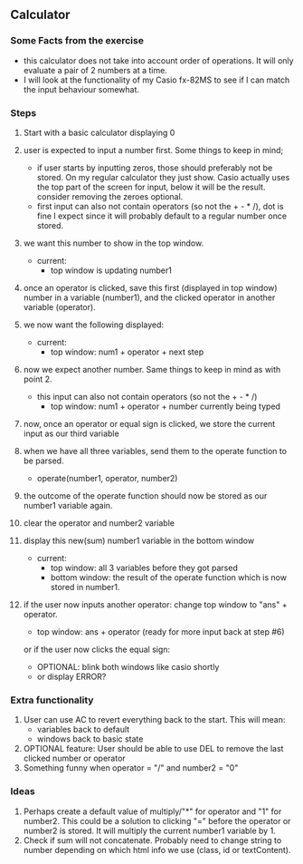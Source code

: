 ## Calculator

### Some Facts from the exercise

- this calculator does not take into account order of operations. It will only evaluate a pair of 2 numbers at a time.
- I will look at the functionality of my Casio fx-82MS to see if I can match the input behaviour somewhat.  

### Steps

1. Start with a basic calculator displaying 0

2. user is expected to input a number first. Some things to keep in mind;
    - if user starts by inputting zeros, those should preferably not be stored. On my regular calculator they just show. Casio actually uses the top part of the screen for input, below it will be the result. consider removing the zeroes optional.
    - first input can also not contain operators (so not the + - * /), dot is fine I expect since it will probably default to a regular number once stored.

3. we want this number to show in the top window.
    - current:
        - top window is updating number1

4. once an operator is clicked, save this first (displayed in top window) number in a variable (number1), and the clicked operator in another variable (operator). 

5. we now want the following displayed:
    - current:
        - top window: num1 + operator + next step

6. now we expect another number. Same things to keep in mind as with point 2. 
    - this input can also not contain operators (so not the + - * /)
        - top window: num1 + operator + number currently being typed

7. now, once an operator or equal sign is clicked, we store the current input as our third variable 

8. when we have all three variables, send them to the operate function to be parsed.
    - operate(number1, operator, number2)

9. the outcome of the operate function should now be stored as our number1 variable again.

10. clear the operator and number2 variable

11. display this new(sum) number1 variable in the bottom window
    - current:
        - top window: all 3 variables before they got parsed
        - bottom window: the result of the operate function which is now stored in number1.

12. if the user now inputs another operator: change top window to "ans" + operator.
    - top window: ans + operator (ready for more input back at step #6)

    or if the user now clicks the equal sign:

    - OPTIONAL: blink both windows like casio shortly
    - or display ERROR?

### Extra functionality

1. User can use AC to revert everything back to the start. This will mean: 
    - variables back to default
    - windows back to basic state
2. OPTIONAL feature: User should be able to use DEL to remove the last clicked number or operator
3. Something funny when operator = "/" and number2 = "0"

### Ideas

1. Perhaps create a default value of multiply/"*" for operator and "1" for number2. This could be a solution to clicking "=" before the operator or number2 is stored. It will multiply the current number1 variable by 1. 
2. Check if sum will not concatenate. Probably need to change string to number depending on which html info we use (class, id or textContent). 
